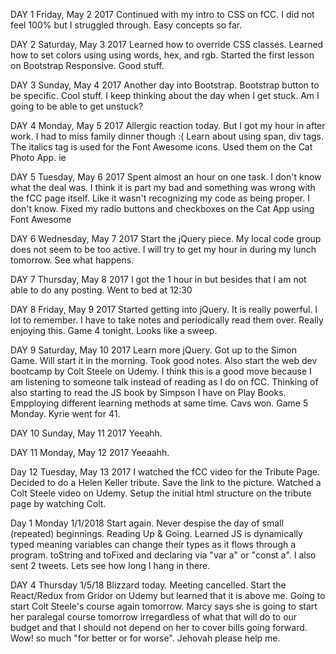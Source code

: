 DAY 1
Friday, May 2 2017
Continued with my intro to CSS on fCC. I did not feel 100% but I struggled through. Easy concepts so far. 

DAY 2
Saturday, May 3 2017
Learned how to override CSS classes. Learned how to set colors using using words, hex, and rgb. Started the first lesson on Bootstrap Responsive. Good stuff.

DAY 3
Sunday, May 4 2017
Another day into Bootstrap. Bootstrap button to be specific. Cool stuff. I keep thinking about the day when I get stuck. Am I going to be able to get unstuck?

DAY 4
Monday, May 5 2017
Allergic reaction today. But I got my hour in after work. I had to miss family dinner though :( Learn about using span, div tags. The italics tag is used for the Font Awesome icons. Used them on the Cat Photo App. ie

DAY 5
Tuesday, May 6 2017
Spent almost an hour on one task. I don't know what the deal was. I think it is part my bad and something was wrong with the fCC page itself. Like it wasn't recognizing my code as being proper. I don't know. Fixed my radio buttons and checkboxes on the Cat App using Font Awesome 

DAY 6
Wednesday, May 7 2017
Start the jQuery piece. My local code group does not seem to be too active. I will try to get my hour in during my lunch tomorrow. See what happens.

DAY 7
Thursday, May 8 2017
I got the 1 hour in but besides that I am not able to do any posting. Went to bed at 12:30

DAY 8
Friday, May 9 2017
Started getting into jQuery. It is really powerful. I lot to remember. I have to take notes and periodically read them over. Really enjoying this. Game 4 tonight. Looks like a sweep.

DAY 9
Saturday, May 10 2017
Learn more jQuery. Got up to the Simon Game. Will start it in the morning. Took good notes. Also start the web dev bootcamp by Colt Steele on Udemy. I think this is a good move because I am listening to someone talk instead of reading as I do on fCC. Thinking of also starting to read the JS book by Simpson I have on Play Books. Empploying different learning methods at same time. Cavs won. Game 5 Monday. Kyrie went for 41.

DAY 10
Sunday, May 11 2017
Yeeahh.

DAY 11
Monday, May 12 2017
Yeeaahh.

Day 12
Tuesday, May 13 2017
I watched the fCC video for the Tribute Page. Decided to do a Helen Keller tribute. Save the link to the picture. Watched a Colt Steele video on Udemy. Setup the initial html structure on the tribute page by watching Colt.

Day 1 
Monday 1/1/2018
Start again. Never despise the day of small (repeated) beginnings.
Reading Up & Going. Learned JS is dynamically typed meaning variables can change their types as it flows through a program. toString and toFixed and declaring via "var a" or "const a". I also sent 2 tweets. Lets see how long I hang in there.

DAY 4
Thursday 1/5/18
Blizzard today. Meeting cancelled. Start the React/Redux from Gridor on Udemy but learned that it is above me. Going to start Colt Steele's course again tomorrow. Marcy says she is going to start her paralegal course tomorrow irregardless of what that will do to our budget and that I should not depend on her to cover bills going forward. Wow! so much "for better or for worse". Jehovah please help me.

